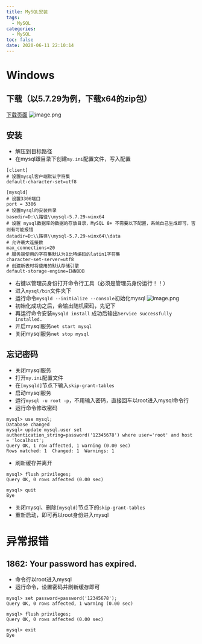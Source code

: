 ```yaml
---
title: MySQL安装
tags:
  - MySQL
categories:
  - MySQL
toc: false
date: 2020-06-11 22:10:14
---
```


# Windows
## 下载（以5.7.29为例，下载x64的zip包）
[下载页面](https://dev.mysql.com/downloads/mysql/)
![image.png](/images/2020/06/11/67499040-abeb-11ea-b272-f9510041fa93.png)

## 安装
- 解压到目标路径
- 在mysql跟目录下创建`my.ini`配置文件，写入配置
<!-- more -->
```
[client]
# 设置mysql客户端默认字符集
default-character-set=utf8
 
[mysqld]
# 设置3306端口
port = 3306
# 设置mysql的安装目录
basedir=D:\\路径\\mysql-5.7.29-winx64
# 设置 mysql数据库的数据的存放目录，MySQL 8+ 不需要以下配置，系统自己生成即可，否则有可能报错
datadir=D:\\路径\\mysql-5.7.29-winx64\\data
# 允许最大连接数
max_connections=20
# 服务端使用的字符集默认为8比特编码的latin1字符集
character-set-server=utf8
# 创建新表时将使用的默认存储引擎
default-storage-engine=INNODB
```

- 右键以管理员身份打开命令行工具（必须是管理员身份运行！！）
- 进入`mysql/bin`文件夹下
- 运行命令`mysqld --initialize --console`初始化mysql
![image.png](/images/2020/06/11/f20c7b70-abeb-11ea-b272-f9510041fa93.png)
- 初始化成功之后，会输出随机密码，先记下
- 再运行命令安装`mysqld install`
成功后输出`Service successfully installed.`
- 开启mysql服务`net start mysql`
- 关闭mysql服务`net stop mysql`

## 忘记密码
- 关闭mysql服务
- 打开`my.ini`配置文件
- 在`[mysqld]`节点下输入`skip-grant-tables`
- 启动mysql服务
- 运行`mysql -u root -p`，不用输入密码，直接回车以root进入mysql命令行
- 运行命令修改密码
```
mysql> use mysql;
Database changed
mysql> update mysql.user set authentication_string=password('12345678') where user='root' and host = 'localhost';
Query OK, 1 row affected, 1 warning (0.00 sec)
Rows matched: 1  Changed: 1  Warnings: 1
```
- 刷新缓存并离开
```
mysql> flush privileges;
Query OK, 0 rows affected (0.00 sec)

mysql> quit
Bye
```
- 关闭mysql、删除`[mysqld]`节点下的`skip-grant-tables`
- 重新启动，即可再以root身份进入mysql

# 异常报错

## 1862: Your password has expired.
- 命令行以root进入mysql
- 运行命令，设置密码并刷新缓存即可
```
mysql> set password=password('12345678');
Query OK, 0 rows affected, 1 warning (0.00 sec)

mysql> flush privileges;
Query OK, 0 rows affected (0.00 sec)

mysql> exit
Bye
```
